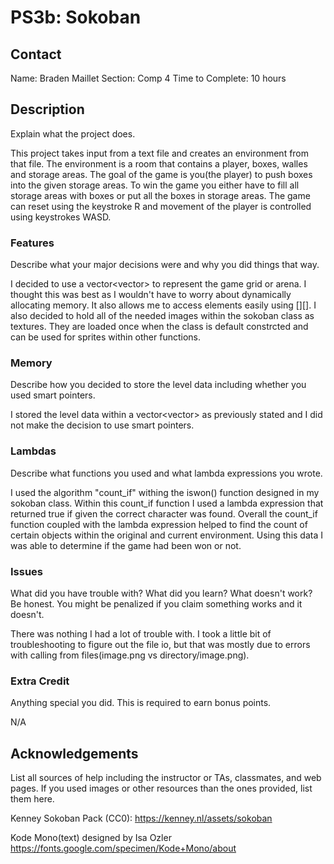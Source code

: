 # PS3b: Sokoban

## Contact
Name: Braden Maillet
Section: Comp 4
Time to Complete: 10 hours


## Description
Explain what the project does.

This project takes input from a text file and creates an environment from that file. The environment is a 
room that contains a player, boxes, walles and storage areas. The goal of the game is you(the player)
to push boxes into the given storage areas. To win the game you either have to fill all storage areas with boxes
or put all the boxes in storage areas. The game can reset using the keystroke R and movement of the player 
is controlled using keystrokes WASD.

### Features
Describe what your major decisions were and why you did things that way.

I decided to use a vector<vector<char>> to represent the game grid or arena. I thought this was best as I wouldn't
have to worry about dynamically allocating memory. It also allows me to access elements easily using [][].
I also decided to hold all of the needed images within the sokoban class as textures. They are loaded once
when the class is default constrcted and can be used for sprites within other functions.

### Memory
Describe how you decided to store the level data including whether you used smart pointers.

I stored the level data within a vector<vector<char>> as previously stated and I did not make the decision to use smart pointers.

### Lambdas
Describe what <algorithm> functions you used and what lambda expressions you wrote.

I used the algorithm "count_if" withing the iswon() function designed in my sokoban class. Within this 
count_if function I used a lambda expression that returned true if given the correct character was found.
Overall the count_if function coupled with the lambda expression helped to find the count of certain
objects within the original and current environment. Using this data I was able to determine 
if the game had been won or not.

### Issues
What did you have trouble with?  What did you learn?  What doesn't work?  Be honest.  You might be penalized if you claim something works and it doesn't.

There was nothing I had a lot of trouble with. I took a little bit of troubleshooting to figure out the file io, but
that was mostly due to errors with calling from files(image.png vs directory/image.png).

### Extra Credit
Anything special you did.  This is required to earn bonus points.

N/A

## Acknowledgements
List all sources of help including the instructor or TAs, classmates, and web pages.
If you used images or other resources than the ones provided, list them here.

Kenney Sokoban Pack (CC0): https://kenney.nl/assets/sokoban

Kode Mono(text) designed by Isa Ozler https://fonts.google.com/specimen/Kode+Mono/about